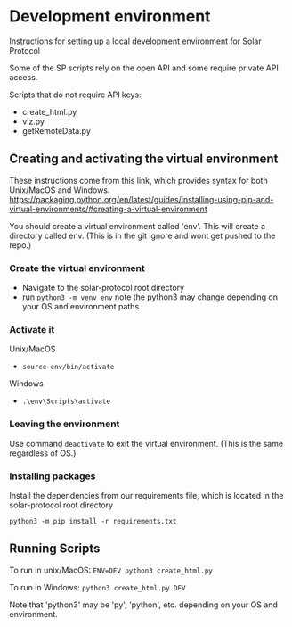 # Development environment

Instructions for setting up a local development environment for Solar Protocol

Some of the SP scripts rely on the open API and some require private API access. 

Scripts that do not require API keys:
* create_html.py
* viz.py
* getRemoteData.py

## Creating and activating the virtual environment

These instructions come from this link, which provides syntax for both Unix/MacOS and Windows.
https://packaging.python.org/en/latest/guides/installing-using-pip-and-virtual-environments/#creating-a-virtual-environment

You should create a virtual environment called 'env'. This will create a directory called env. (This is in the git ignore and wont get pushed to the repo.)

### Create the virtual environment

* Navigate to the solar-protocol root directory
*  run `python3 -m venv env` note the python3 may change depending on your OS and environment paths

### Activate it

Unix/MacOS
* `source env/bin/activate`

Windows
* `.\env\Scripts\activate`

### Leaving the environment

Use command `deactivate` to exit the virtual environment. (This is the same regardless of OS.)

### Installing packages

Install the dependencies from our requirements file, which is located in the solar-protocol root directory

`python3 -m pip install -r requirements.txt`

## Running Scripts

To run in unix/MacOS:
`ENV=DEV python3 create_html.py`

To run in Windows:
`python3 create_html.py DEV`

Note that 'python3' may be 'py', 'python', etc. depending on your OS and environment.